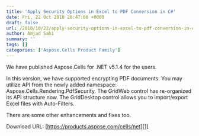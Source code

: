 ```yaml
---
title: 'Apply Security Options in Excel to PDF Conversion in C#'
date: Fri, 22 Oct 2010 20:47:00 +0000
draft: false
url: /2010/10/22/apply-security-options-in-excel-to-pdf-conversion-in-csharp/
author: Amjad Sahi
summary: ''
tags: []
categories: ['Aspose.Cells Product Family']
---
```


We have published Aspose.Cells for .NET v5.1.4 for the users.

In this version, we have supported encrypting PDF documents. You may utilize API from the newly added namespace: Aspose.Cells.Rendering.PdfSecurity. The GridWeb control has re-organized its API structure now. The GridDesktop control allows you to import/export Excel files with Auto-Filters.

There are some other enhancements and fixes too.

Download URL: [https://products.aspose.com/cells/net][1]




[1]: https://products.aspose.com/cells/net




